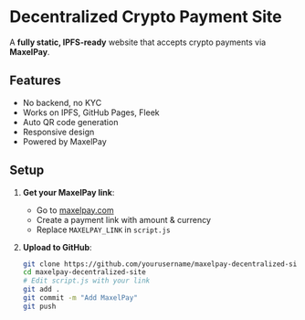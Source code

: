 # Decentralized Crypto Payment Site

A **fully static, IPFS-ready** website that accepts crypto payments via **MaxelPay**.

## Features
- No backend, no KYC
- Works on IPFS, GitHub Pages, Fleek
- Auto QR code generation
- Responsive design
- Powered by MaxelPay

## Setup

1. **Get your MaxelPay link**:
   - Go to [maxelpay.com](https://www.maxelpay.com/)
   - Create a payment link with amount & currency
   - Replace `MAXELPAY_LINK` in `script.js`

2. **Upload to GitHub**:
   ```bash
   git clone https://github.com/yourusername/maxelpay-decentralized-site.git
   cd maxelpay-decentralized-site
   # Edit script.js with your link
   git add .
   git commit -m "Add MaxelPay"
   git push
